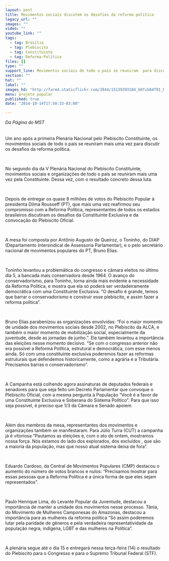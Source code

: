 ```yaml
---
layout: post
title: Movimentos sociais discutem os desafios da reforma política
legacy_url: ""
images: ""
video: ""
youtube_link: ""
tags:
  - tag: Brasília
  - tag: Plebiscito
  - tag: Constituinte
  - tag: Reforma-Política
files: []
type: ""
support_line: Movimentos sociais de todo o país se reuniram  para discutir os desafios da reforma política.
section: ""
hat: ""
label: ""
images_hd: "http://farm4.staticflickr.com/3944/15139393184_b8fcb84f91_b.jpg"
menu: projeto popular
published: true
date: "2014-10-14T17:50:33-03:00"

---
```

<p><em>Da P&aacute;gina do MST</em><br />
<br />
<br />
Um ano ap&oacute;s a primeira Plen&aacute;ria Nacional pelo Plebiscito Constituinte, os movimentos sociais de todo o pa&iacute;s se reuniram mais uma vez para discutir os desafios da reforma pol&iacute;tica.</p>

<p>&nbsp;</p>

<p>No segundo dia da V Plen&aacute;ria Nacional do Plebiscito Constituinte, movimentos sociais e organiza&ccedil;&otilde;es de todo o pa&iacute;s se reuniram mais uma vez pela Constituinte. Dessa vez, com o resultado concreto dessa luta.</p>

<p>&nbsp;</p>

<p>Depois de entregar os quase 8 milh&otilde;es de votos do Plebiscito Popular &agrave; presidenta Dilma Rousseff (PT), que mais uma vez reafirmou seu compromisso com a Reforma Pol&iacute;tica, representantes de todos os estados brasileiros discutiram os desafios da Constituinte Exclusiva e da convoca&ccedil;&atilde;o do Plebiscito Oficial.</p>

<p>&nbsp;</p>

<p>A mesa foi composta por Ant&ocirc;nio Augusto de Queiroz, o Toninho, do DIAP (Departamento Intersindical de Assessoria Parlamentar), e o pelo secret&aacute;rio nacional de movimentos populares do PT, Bruno Elias.</p>

<p>&nbsp;</p>

<p>Toninho levantou a problem&aacute;tica do congresso e c&acirc;mara eleitos no &uacute;ltimo dia 5, a bancada mais conservadora desde 1964. O avan&ccedil;o do conservadorismo, para Toninho, torna ainda mais evidente a necessidade da Reforma Politica, e mostra que ela s&oacute; poder&aacute; ser verdadeiramente democr&aacute;tica com uma Constituinte Exclusiva. &ldquo;O desafio &eacute; grande, temos que barrar o conservadorismo e construir esse plebiscito, e assim fazer a reforma pol&iacute;tica&rdquo;.</p>

<p>&nbsp;</p>

<p>Bruno Elias parabenizou as organiza&ccedil;&otilde;es envolvidas: &ldquo;Foi o maior momento de unidade dos movimentos sociais desde 2002, no Plebiscito da ALCA, e tamb&eacute;m o maior momento de mobiliza&ccedil;&atilde;o social, especialmente da juventude, desde as jornadas de junho.&rdquo;. Ele tamb&eacute;m levantou a import&acirc;ncia das elei&ccedil;&otilde;es nesse momento decisivo. &ldquo;Se com o congresso anterior n&atilde;o era poss&iacute;vel a Reforma Pol&iacute;tica, estrutural e democr&aacute;tica, com esse menos ainda. S&oacute; com uma constituinte exclusiva poderemos fazer as reformas estruturais que defendemos historicamente, como a agr&aacute;ria e a Tribut&aacute;ria. Precisamos barras o conservadorismo&rdquo;.</p>

<p>&nbsp;</p>

<p>A Campanha est&aacute; colhendo agora assinaturas de deputados federais e senadores para que seja feito um Decreto Parlamentar que convoque o Plebiscito Oficial, com a mesma pergunta &agrave; Popula&ccedil;&atilde;o &ldquo;Voc&ecirc; &eacute; a favor de uma Constituinte Exclusiva e Soberana do Sistema Pol&iacute;tico&rdquo;. Para que isso seja poss&iacute;vel, &eacute; preciso que 1/3 da C&acirc;mara e Senado apoiem. &nbsp;</p>

<p>&nbsp;</p>

<p>Al&eacute;m dos membros da mesa, representantes dos movimentos e organiza&ccedil;&otilde;es tamb&eacute;m se manifestaram. Para J&uacute;lio Turra (CUT) a campanha j&aacute; &eacute; vitoriosa &ldquo;Pautamos as elei&ccedil;&otilde;es e, com o ato de ontem, mostramos nossa for&ccedil;a. N&oacute;s estamos do lado dos explorados, dos exclu&iacute;dos , que s&atilde;o a maioria da popula&ccedil;&atilde;o, mas que nosso atual sistema deixa de fora&rdquo;.</p>

<p>&nbsp;</p>

<p>Eduardo Cardoso, da Central de Movimentos Populares (CMP) destacou o aumento do n&uacute;mero de votos brancos e nulos: &ldquo;Precisamos mostrar para essas pessoas que a Reforma Pol&iacute;tica &eacute; a &uacute;nica forma de que eles sejam representados&rdquo;.</p>

<p>&nbsp;</p>

<p>Paulo Henrique Lima, do Levante Popular da Juventude, destacou a import&acirc;ncia de manter a unidade dos movimentos nesse processo. T&acirc;nia, do Movimento de Mulheres Camponesas do Amazonas, destacou a import&acirc;ncia para as mulheres da reforma pol&iacute;tica &ldquo;S&oacute; assim poderemos lutar pela paridade de g&ecirc;neros e pela verdadeira representatividade da popula&ccedil;&atilde;o negra, ind&iacute;gena, LGBT e das mulheres na Pol&iacute;tica&rdquo;.</p>

<p>&nbsp;</p>

<p>A plen&aacute;ria segue at&eacute; o dia 15 e entregar&aacute; nessa ter&ccedil;a-feira (14) o resultado do Plebiscito para o Congresso e para o Supremo Tribunal Federal (STF).</p>
